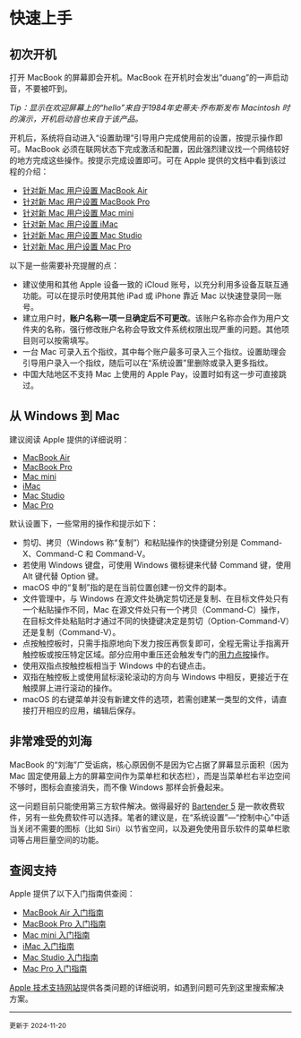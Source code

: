 # 快速上手

## 初次开机

打开 MacBook 的屏幕即会开机。MacBook 在开机时会发出“duang”的一声启动音，不要被吓到。

*Tip：显示在欢迎屏幕上的“hello”来自于1984年史蒂夫·乔布斯发布 Macintosh 时的演示，开机启动音也来自于该产品。*

开机后，系统将自动进入“设置助理”引导用户完成使用前的设置，按提示操作即可。MacBook 必须在联网状态下完成激活和配置，因此强烈建议找一个网络较好的地方完成这些操作。按提示完成设置即可。可在 Apple 提供的文档中看到该过程的介绍：

- [针对新 Mac 用户设置 MacBook Air](https://support.apple.com/zh-cn/guide/macbook-air/apd3a3bbed27/2024/mac/15)
- [针对新 Mac 用户设置 MacBook Pro](https://support.apple.com/zh-cn/guide/macbook-pro/apd3a3bbed27/2024/mac/15)
- [针对新 Mac 用户设置 Mac mini](https://support.apple.com/zh-cn/guide/mac-mini/apd3a3bbed27/2024/mac/15)
- [针对新 Mac 用户设置 iMac](https://support.apple.com/zh-cn/guide/imac/apd3a3bbed27/2024/mac/15)
- [针对新 Mac 用户设置 Mac Studio](https://support.apple.com/zh-cn/guide/mac-studio/apd3a3bbed27/2024/mac/15)
- [针对新 Mac 用户设置 Mac Pro](https://support.apple.com/zh-cn/guide/mac-pro/apd3a3bbed27/2024/mac/15)

以下是一些需要补充提醒的点：

- 建议使用和其他 Apple 设备一致的 iCloud 账号，以充分利用多设备互联互通功能。可以在提示时使用其他 iPad 或 iPhone 靠近 Mac 以快速登录同一账号。
- 建立用户时，**账户名称一项一旦确定后不可更改**。该账户名称亦会作为用户文件夹的名称，强行修改账户名称会导致文件系统权限出现严重的问题。其他项目则可以按需填写。
- 一台 Mac 可录入五个指纹，其中每个账户最多可录入三个指纹。设置助理会引导用户录入一个指纹，随后可以在“系统设置”里删除或录入更多指纹。
- 中国大陆地区不支持 Mac 上使用的 Apple Pay，设置时如有这一步可直接跳过。


## 从 Windows 到 Mac

建议阅读 Apple 提供的详细说明：

- [MacBook Air](https://support.apple.com/zh-cn/guide/macbook-air/apd1f14ec646/2024/mac/15)
- [MacBook Pro](https://support.apple.com/zh-cn/guide/macbook-pro/apd1f14ec646/2024/mac/15)
- [Mac mini](https://support.apple.com/zh-cn/guide/mac-mini/apd1f14ec646/2024/mac/15)
- [iMac](https://support.apple.com/zh-cn/guide/imac/apd1f14ec646/2024/mac/15)
- [Mac Studio](https://support.apple.com/zh-cn/guide/mac-studio/apd1f14ec646/2024/mac/15)
- [Mac Pro](https://support.apple.com/zh-cn/guide/mac-pro/apd1f14ec646/2024/mac/15)

默认设置下，一些常用的操作和提示如下：

- 剪切、拷贝（Windows 称“复制”）和粘贴操作的快捷键分别是 Command-X、Command-C 和 Command-V。
- 若使用 Windows 键盘，可使用 Windows 徽标键来代替 Command 键，使用 Alt 键代替 Option 键。
- macOS 中的“复制”指的是在当前位置创建一份文件的副本。
- 文件管理中，与 Windows 在源文件处确定剪切还是复制、在目标文件处只有一个粘贴操作不同，Mac 在源文件处只有一个拷贝（Command-C）操作，在目标文件处粘贴时才通过不同的快捷键决定是剪切（Option-Command-V）还是复制（Command-V）。
- 点按触控板时，只需手指原地向下发力按压再恢复即可，全程无需让手指离开触控板或按压特定区域。部分应用中重压还会触发专门的[用力点按](https://support.apple.com/zh-cn/102309)操作。
- 使用双指点按触控板相当于 Windows 中的右键点击。
- 双指在触控板上或使用鼠标滚轮滚动的方向与 Windows 中相反，更接近于在触摸屏上进行滚动的操作。
- macOS 的右键菜单并没有新建文件的选项，若需创建某一类型的文件，请直接打开相应的应用，编辑后保存。


## 非常难受的刘海

MacBook 的“刘海”广受诟病，核心原因倒不是因为它占据了屏幕显示面积（因为 Mac 固定使用最上方的屏幕空间作为菜单栏和状态栏），而是当菜单栏右半边空间不够时，图标会直接消失，而不像 Windows 那样会折叠起来。

这一问题目前只能使用第三方软件解决。做得最好的 [Bartender 5](https://www.macbartender.com/Bartender5/) 是一款收费软件，另有一些免费软件可以选择。笔者的建议是，在“系统设置”—“控制中心”中适当关闭不需要的图标（比如 Siri）以节省空间，以及避免使用音乐软件的菜单栏歌词等占用巨量空间的功能。


## 查阅支持

Apple 提供了以下入门指南供查阅：

- [MacBook Air 入门指南](https://support.apple.com/zh-cn/guide/macbook-air/welcome/mac)
- [MacBook Pro 入门指南](https://support.apple.com/zh-cn/guide/macbook-pro/welcome/mac)
- [Mac mini 入门指南](https://support.apple.com/zh-cn/guide/mac-mini/welcome/mac)
- [iMac 入门指南](https://support.apple.com/zh-cn/guide/imac/welcome/mac)
- [Mac Studio 入门指南](https://support.apple.com/zh-cn/guide/mac-studio/welcome/mac)
- [Mac Pro 入门指南](https://support.apple.com/zh-cn/guide/mac-pro/welcome/mac)

[Apple 技术支持网站](https://support.apple.com/zh-cn)提供各类问题的详细说明，如遇到问题可先到这里搜索解决方案。


---

<small>
更新于 2024-11-20
</small>
